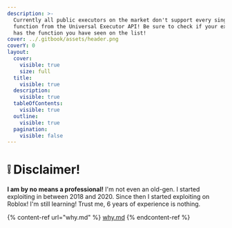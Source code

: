 ```yaml
---
description: >-
  Currently all public executors on the market don't support every single
  function from the Universal Executor API! Be sure to check if your executor
  has the function you have seen on the list!
cover: ../.gitbook/assets/header.png
coverY: 0
layout:
  cover:
    visible: true
    size: full
  title:
    visible: true
  description:
    visible: true
  tableOfContents:
    visible: true
  outline:
    visible: true
  pagination:
    visible: false
---
```


# ❕ Disclaimer!

**I am by no means a professional!** I'm not even an old-gen. I started exploiting in between 2018 and 2020. Since then I started exploiting on Roblox! I'm still learning! Trust me, 6 years of experience is nothing.



{% content-ref url="why.md" %}
[why.md](why.md)
{% endcontent-ref %}

